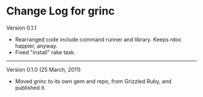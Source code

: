 # Change Log for grinc

Version 0.1.1

- Rearranged code include command runner and library. Keeps rdoc happier,
  anyway.
- Fixed "install" rake task.

----

Version 0.1.0 (25 March, 2011)

- Moved *grinc* to its own gem and repo, from Grizzled Ruby, and published it.
